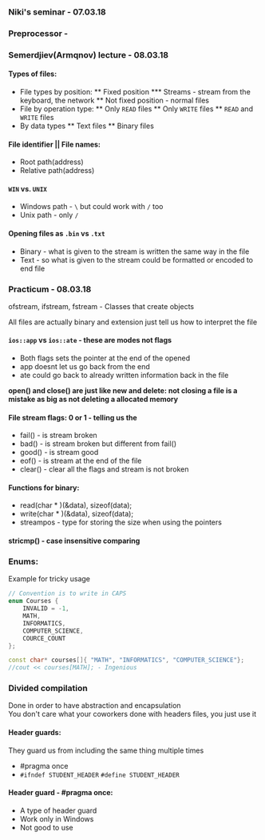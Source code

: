 ### Niki's seminar - 07.03.18

### Preprocessor -


### Semerdjiev(Armqnov) lecture - 08.03.18

#### Types of files:
* File types by position:
** Fixed position
*** Streams - stream from the keyboard, the network
** Not fixed position - normal files
* File by operation type:
** Only `READ` files
** Only `WRITE` files
** `READ` and `WRITE` files
* By data types
** Text files
** Binary files  

#### File identifier || File names:
* Root path(address)
* Relative path(address)

#### `WIN` vs. `UNIX`
* Windows path - `\` but could work with `/` too
* Unix path - only `/`  

#### Opening files as `.bin` vs `.txt`
* Binary - what is given to the stream is written the same way in the file
* Text - so what is given to the stream could be formatted or encoded to end file  

### Practicum - 08.03.18

ofstream, ifstream, fstream - Classes that create objects  

All files are actually binary and extension just tell us how to interpret the file   

#### `ios::app` vs `ios::ate` - these are modes not flags
* Both flags sets the pointer at the end of the opened  
* app doesnt let us go back from the end  
* ate could go back to already written information back in the file  

**open() and close() are just like new and delete: not closing a file is a mistake
as big as not deleting a allocated memory**

#### File stream flags: 0 or 1 - telling us the
* fail() - is stream broken
* bad() - is stream broken but different from fail()
* good() - is stream good
* eof() - is stream at the end of the file
* clear() - clear all the flags and stream is not broken

#### Functions for binary:
* read(char * )(&data), sizeof(data);
* write(char * )(&data), sizeof(data);
* streampos - type for storing the size when using the pointers

#### stricmp() - case insensitive comparing

### Enums:
Example for tricky usage
```c++
// Convention is to write in CAPS
enum Courses {
    INVALID = -1,
    MATH,
    INFORMATICS,
    COMPUTER_SCIENCE,
    COURCE_COUNT
};

const char* courses[]{ "MATH", "INFORMATICS", "COMPUTER_SCIENCE"};
//cout << courses[MATH]; - Ingenious
```

### Divided compilation
Done in order to have abstraction and encapsulation  
You don't care what your coworkers done with headers files, you just use it

#### Header guards:
They guard us from including the same thing multiple times
* #pragma once
* `#ifndef STUDENT_HEADER` `#define STUDENT_HEADER`

#### Header guard  - #pragma once:
* A type of header guard
* Work only in Windows
* Not good to use
